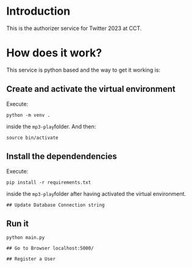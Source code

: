 # Introduction
This is the authorizer service for Twitter 2023 at CCT.

# How does it work?
This service is python based and the way to get it working is:

## Create and activate the virtual environment
Execute:
```
python -m venv .
```
inside the `mp3-play`folder.
And then:
```
source bin/activate
```

## Install the dependendencies
Execute:
```
pip install -r requirements.txt
```
inside the `mp3-play`folder after having activated the virtual environment.

````
## Update Database Connection string

````
## Run it

````
python main.py

## Go to Browser localhost:5000/

## Register a User 
